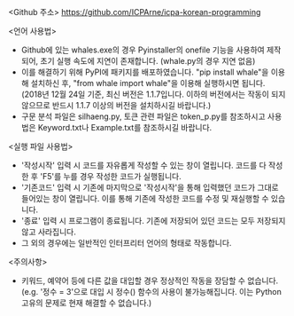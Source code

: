 <Github 주소>
https://github.com/ICPArne/icpa-korean-programming

<언어 사용법>
- Github에 있는 whales.exe의 경우 Pyinstaller의 onefile 기능을 사용하여 제작되어, 초기 실행 속도에 지연이 존재합니다. 
  (whale.py의 경우 지연 없음)
- 이를 해결하기 위해 PyPI에 패키지를 배포하였습니다. 
  "pip install whale"을 이용해 설치하신 후, "from whale import whale"을 이용해 실행하시면 됩니다. 
  (2018년 12월 24일 기준, 최신 버전은 1.1.7입니다. 이하의 버전에서는 작동이 되지 않으므로 반드시 1.1.7 이상의 버전을 설치하시길 바랍니다.)
- 구문 분석 파일은 silhaeng.py, 토큰 관련 파일은 token_p.py를 참조하시고 사용법은 Keyword.txt나 Example.txt를 참조하시길 바랍니다.

<실행 파일 사용법>
- '작성시작' 입력 시 코드를 자유롭게 작성할 수 있는 창이 열립니다. 
  코드를 다 작성한 후 'F5'를 누를 경우 작성한 코드가 실행됩니다.
- '기존코드' 입력 시 기존에 마지막으로 '작성시작'을 통해 입력했던 코드가 그대로 들어있는 창이 열립니다. 
  이를 통해 기존에 작성한 코드를 수정 및 재실행할 수 있습니다.
- '종료' 입력 시 프로그램이 종료됩니다. 기존에 저장되어 있던 코드는 모두 저장되지 않고 사라집니다.
- 그 외의 경우에는 일반적인 인터프리터 언어의 형태로 작동합니다.

<주의사항>
- 키워드, 예약어 등에 다른 값을 대입할 경우 정상적인 작동을 장담할 수 없습니다.
  (e.g. '정수 = 3'으로 대입 시 정수() 함수의 사용이 불가능해집니다. 이는 Python 고유의 문제로 현재 해결할 수 없습니다.)
